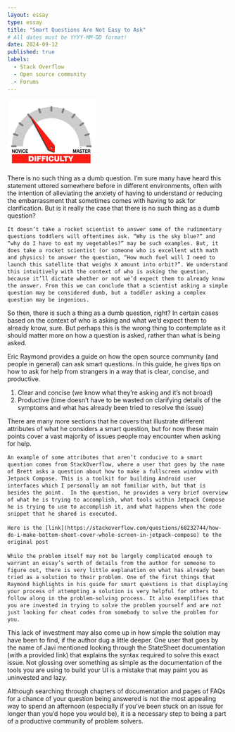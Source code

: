 ```yaml
---
layout: essay
type: essay
title: "Smart Questions Are Not Easy to Ask"
# All dates must be YYYY-MM-DD format!
date: 2024-09-12
published: true
labels:
  - Stack Overflow
  - Open source community
  - Forums
---
```


<img width="200px" class="rounded float-start pe-4" src="../img/difficulty/degree_difficulty.jpg">

There is no such thing as a dumb question. I’m sure many have heard this statement uttered somewhere before in different environments, often with the intention of alleviating the anxiety of having to understand or reducing the embarrassment that sometimes comes with having to ask for clarification. But is it really the case that there is no such thing as a dumb question?

	It doesn’t take a rocket scientist to answer some of the rudimentary questions toddlers will oftentimes ask. “Why is the sky blue?” and “why do I have to eat my vegetables?” may be such examples. But, it does take a rocket scientist (or someone who is excellent with math and physics) to answer the question, “How much fuel will I need to launch this satellite that weighs X amount into orbit?”. We understand this intuitively with the context of who is asking the question, because it’ll dictate whether or not we’d expect them to already know the answer. From this we can conclude that a scientist asking a simple question may be considered dumb, but a toddler asking a complex question may be ingenious. 

So then, there is such a thing as a dumb question, right? In certain cases based on the context of who is asking and what we’d expect them to already know, sure. But perhaps this is the wrong thing to contemplate as it should matter more on how a question is asked, rather than what is being asked. 

Eric Raymond provides a guide on how the open source community (and people in general) can ask smart questions. In this guide, he gives tips on how to ask for help from strangers in a way that is clear, concise, and productive.
<ol>
  <li>Clear and concise (we know what they’re asking and it’s not broad)</li>
 <li>Productive (time doesn’t have to be wasted on clarifying details of the symptoms and what has already been tried to resolve the issue)</li> 
</ol>
  There are many more sections that he covers that illustrate different attributes of what he considers a smart question, but for now these main points cover a vast majority of issues people may encounter when asking for help. 

	An example of some attributes that aren’t conducive to a smart question comes from StackOverflow, where a user that goes by the name of Brett asks a question about how to make a fullscreen window with Jetpack Compose. This is a toolkit for building Android user interfaces which I personally am not familiar with, but that is besides the point.  In the question, he provides a very brief overview of what he is trying to accomplish, what tools within Jetpack Compose he is trying to use to accomplish it, and what happens when the code snippet that he shared is executed. 

	Here is the [link](https://stackoverflow.com/questions/68232744/how-do-i-make-bottom-sheet-cover-whole-screen-in-jetpack-compose) to the original post

	While the problem itself may not be largely complicated enough to warrant an essay’s worth of details from the author for someone to figure out, there is very little explanation on what has already been tried as a solution to their problem. One of the first things that Raymond highlights in his guide for smart questions is that displaying your process of attempting a solution is very helpful for others to follow along in the problem-solving process. It also exemplifies that you are invested in trying to solve the problem yourself and are not just looking for cheat codes from somebody to solve the problem for you. 

This lack of investment may also come up in how simple the solution may have been to find, if the author dug a little deeper. One user that goes by the name of Javi mentioned looking through the StateSheet documentation (with a provided link) that explains the syntax required to solve this exact issue. Not glossing over something as simple as the documentation of the tools you are using to build your UI is a mistake that may paint you as uninvested and lazy. 

Although searching through chapters of documentation and pages of FAQs for a chance of your question being answered is not the most appealing way to spend an afternoon (especially if you’ve been stuck on an issue for longer than you’d hope you would be), it is a necessary step to being a part of a productive community of problem solvers. 
